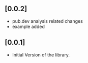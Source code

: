 ## [0.0.2]

* pub.dev analysis related changes
* example added

## [0.0.1]

* Initial Version of the library.
